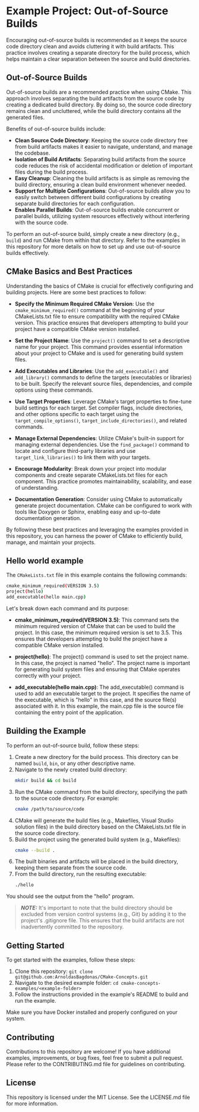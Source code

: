 # Example Project: Out-of-Source Builds

Encouraging out-of-source builds is recommended as it keeps the source code directory clean and avoids cluttering it with build artifacts. This practice involves creating a separate directory for the build process, which helps maintain a clear separation between the source and build directories.

## Out-of-Source Builds

Out-of-source builds are a recommended practice when using CMake. This approach involves separating the build artifacts from the source code by creating a dedicated build directory. By doing so, the source code directory remains clean and uncluttered, while the build directory contains all the generated files.

Benefits of out-of-source builds include:

- **Clean Source Code Directory**: Keeping the source code directory free from build artifacts makes it easier to navigate, understand, and manage the codebase.
- **Isolation of Build Artifacts**: Separating build artifacts from the source code reduces the risk of accidental modification or deletion of important files during the build process.
- **Easy Cleanup**: Cleaning the build artifacts is as simple as removing the build directory, ensuring a clean build environment whenever needed.
- **Support for Multiple Configurations**: Out-of-source builds allow you to easily switch between different build configurations by creating separate build directories for each configuration.
- **Enables Parallel Builds**: Out-of-source builds enable concurrent or parallel builds, utilizing system resources effectively without interfering with the source code.

To perform an out-of-source build, simply create a new directory (e.g., `build`) and run CMake from within that directory. Refer to the examples in this repository for more details on how to set up and use out-of-source builds effectively.

## CMake Basics and Best Practices

Understanding the basics of CMake is crucial for effectively configuring and building projects. Here are some best practices to follow:

- **Specify the Minimum Required CMake Version**: Use the `cmake_minimum_required()` command at the beginning of your CMakeLists.txt file to ensure compatibility with the required CMake version. This practice ensures that developers attempting to build your project have a compatible CMake version installed.

- **Set the Project Name**: Use the `project()` command to set a descriptive name for your project. This command provides essential information about your project to CMake and is used for generating build system files.

- **Add Executables and Libraries**: Use the `add_executable()` and `add_library()` commands to define the targets (executables or libraries) to be built. Specify the relevant source files, dependencies, and compile options using these commands.

- **Use Target Properties**: Leverage CMake's target properties to fine-tune build settings for each target. Set compiler flags, include directories, and other options specific to each target using the `target_compile_options()`, `target_include_directories()`, and related commands.

- **Manage External Dependencies**: Utilize CMake's built-in support for managing external dependencies. Use the `find_package()` command to locate and configure third-party libraries and use `target_link_libraries()` to link them with your targets.

- **Encourage Modularity**: Break down your project into modular components and create separate CMakeLists.txt files for each component. This practice promotes maintainability, scalability, and ease of understanding.

- **Documentation Generation**: Consider using CMake to automatically generate project documentation. CMake can be configured to work with tools like Doxygen or Sphinx, enabling easy and up-to-date documentation generation.

By following these best practices and leveraging the examples provided in this repository, you can harness the power of CMake to efficiently build, manage, and maintain your projects.

## Hello world example

The `CMakeLists.txt` file in this example contains the following commands:
```bash
cmake_minimum_required(VERSION 3.5)
project(hello)
add_executable(hello main.cpp)
```
Let's break down each command and its purpose:

- **cmake_minimum_required(VERSION 3.5)**: This command sets the minimum required version of CMake that can be used to build the project. In this case, the minimum required version is set to 3.5. This ensures that developers attempting to build the project have a compatible CMake version installed.

- **project(hello)**: The project() command is used to set the project name. In this case, the project is named "hello". The project name is important for generating build system files and ensuring that CMake operates correctly with your project.

- **add_executable(hello main.cpp)**: The add_executable() command is used to add an executable target to the project. It specifies the name of the executable, which is "hello" in this case, and the source file(s) associated with it. In this example, the main.cpp file is the source file containing the entry point of the application.


## Building the Example

To perform an out-of-source build, follow these steps:

1. Create a new directory for the build process. This directory can be named `build`, `bin`, or any other descriptive name.
2. Navigate to the newly created build directory:
   ```bash
   mkdir build && cd build
   ```
3. Run the CMake command from the build directory, specifying the path to the source code directory. For example:
   ```bash
   cmake /path/to/source/code
   ```
4. CMake will generate the build files (e.g., Makefiles, Visual Studio solution files) in the build directory based on the CMakeLists.txt file in the source code directory.
5. Build the project using the generated build system (e.g., Makefiles):
   ```bash
   cmake --build .
   ```
6. The built binaries and artifacts will be placed in the build directory, keeping them separate from the source code.
7. From the build directory, run the resulting executable:
   ```bash
   ./hello
   ```
You should see the output from the "hello" program.

> **_NOTE:_** It's important to note that the build directory should be excluded from version control systems (e.g., Git) by adding it to the project's .gitignore file. This ensures that the build artifacts are not inadvertently committed to the repository.

## Getting Started

To get started with the examples, follow these steps:

1. Clone this repository: `git clone git@github.com:ArnoldasBagdonas/CMake-Concepts.git`
2. Navigate to the desired example folder: `cd cmake-concepts-examples/<example-folder>`
3. Follow the instructions provided in the example's README to build and run the example.

Make sure you have Docker installed and properly configured on your system.

## Contributing

Contributions to this repository are welcome! If you have additional examples, improvements, or bug fixes, feel free to submit a pull request. Please refer to the CONTRIBUTING.md file for guidelines on contributing.

## License

This repository is licensed under the MIT License. See the LICENSE.md file for more information.
